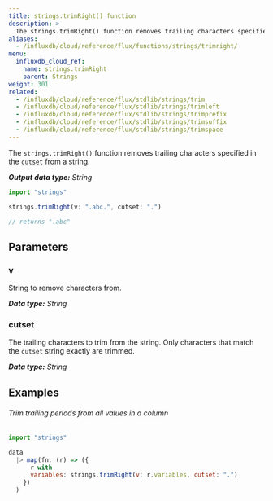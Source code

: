 ```yaml
---
title: strings.trimRight() function
description: >
  The strings.trimRight() function removes trailing characters specified in the cutset from a string.
aliases:
  - /influxdb/cloud/reference/flux/functions/strings/trimright/
menu:
  influxdb_cloud_ref:
    name: strings.trimRight
    parent: Strings
weight: 301
related:
  - /influxdb/cloud/reference/flux/stdlib/strings/trim
  - /influxdb/cloud/reference/flux/stdlib/strings/trimleft
  - /influxdb/cloud/reference/flux/stdlib/strings/trimprefix
  - /influxdb/cloud/reference/flux/stdlib/strings/trimsuffix
  - /influxdb/cloud/reference/flux/stdlib/strings/trimspace
---
```


The `strings.trimRight()` function removes trailing characters specified in the
[`cutset`](#cutset) from a string.

_**Output data type:** String_

```js
import "strings"

strings.trimRight(v: ".abc.", cutset: ".")

// returns ".abc"
```

## Parameters

### v
String to remove characters from.

_**Data type:** String_

### cutset
The trailing characters to trim from the string.
Only characters that match the `cutset` string exactly are trimmed.

_**Data type:** String_

## Examples

###### Trim trailing periods from all values in a column
```js
import "strings"

data
  |> map(fn: (r) => ({
      r with
      variables: strings.trimRight(v: r.variables, cutset: ".")
    })
  )
```
